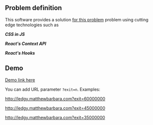 ## Problem definition

This software provides a solution [for this problem](https://gist.github.com/morloy/40bc8469cef175c7607a437ac37d4110)   problem using cutting edge technologies such as 

***CSS in JS***

***React's Context API***

***React's Hooks***

## Demo

[Demo link here](http://ledgy.matthewbarbara.com)

You can add URL parameter `?exit=n`.
Examples:

http://ledgy.matthewbarbara.com?exit=60000000

http://ledgy.matthewbarbara.com?exit=45000000

http://ledgy.matthewbarbara.com?exit=35000000
